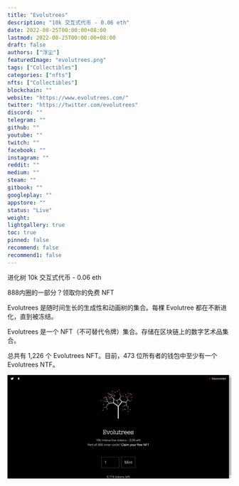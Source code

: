 ```yaml
---
title: "Evolutrees"
description: "10k 交互式代币 - 0.06 eth"
date: 2022-08-25T00:00:00+08:00
lastmod: 2022-08-25T00:00:00+08:00
draft: false
authors: ["浮尘"]
featuredImage: "evolutrees.png"
tags: ["Collectibles"]
categories: ["nfts"]
nfts: ["Collectibles"]
blockchain: ""
website: "https://www.evolutrees.com/"
twitter: "https://twitter.com/evolutrees"
discord: ""
telegram: ""
github: ""
youtube: ""
twitch: ""
facebook: ""
instagram: ""
reddit: ""
medium: ""
steam: ""
gitbook: ""
googleplay: ""
appstore: ""
status: "Live"
weight: 
lightgallery: true
toc: true
pinned: false
recommend: false
recommend1: false
---
```

进化树
10k 交互式代币 - 0.06 eth

888内圈的一部分？领取你的免费 NFT

Evolutrees 是随时间生长的生成性和动画树的集合。每棵 Evolutree 都在不断进化，直到被冻结。

Evolutrees 是一个 NFT（不可替代令牌）集合。存储在区块链上的数字艺术品集合。

总共有 1,226 个 Evolutrees NFT。目前，473 位所有者的钱包中至少有一个 Evolutrees NTF。

![nft](4865132.png)